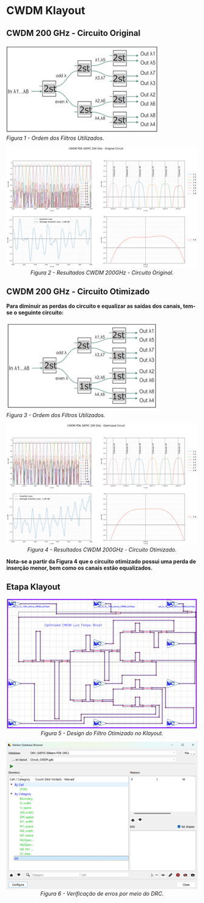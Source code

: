 # CWDM Klayout

## CWDM 200 GHz - Circuito Original

<p align="rigth">
  <img src="estagiosOriginal.png" alt="Ordem dos Filtros Utilizados" width="400"/><br>
  <em>Figura 1 - Ordem dos Filtros Utilizados.</em>
</p>


<p align="center">
  <img src="CWDM_Optimization_Original Circuit_200GHz.png" alt="Resultados CWDM 200GHz - Circuito Original" width="600"/><br>
  <em>Figura 2 - Resultados CWDM 200GHz - Circuito Original.</em>
</p>

## CWDM 200 GHz - Circuito Otimizado

**Para diminuir as perdas do circuito e equalizar as saídas dos canais, tem-se o seguinte circuito:**

<p align="rigth">
  <img src="estagiosOtimizado.png" alt="Ordem dos Filtros Utilizados" width="400"/><br>
  <em>Figura 3 - Ordem dos Filtros Utilizados.</em>
</p>

<p align="center">
  <img src="CWDM_Optimization_Opitmized Circuit_200GHz.png" alt="Resultados CWDM 200GHz" width="600"/><br>
  <em>Figura 4 - Resultados CWDM 200GHz - Circuito Otimizado.</em>
</p>

**Nota-se a partir da Figura 4 que o circuito otimizado possui uma perda de inserção menor, bem como os canais estão equalizados.**

## Etapa Klayout


<p align="center">
  <img src="Klayout_Circuit.png" alt="Resultados CWDM 200GHz" width="600"/><br>
  <em>Figura 5 - Design do Filtro Otimizado no Klayout.</em>
</p>

<p align="center">
  <img src="DRC.png" alt="Resultados CWDM 200GHz" width="600"/><br>
  <em>Figura 6 - Verificação de erros por meio do DRC.</em>
</p>
